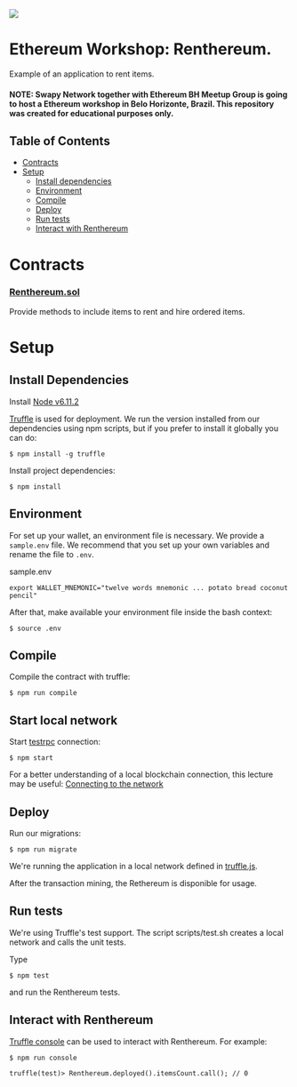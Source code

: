 <img src="https://github.com/swapynetwork/renthereum-workshop-contracts/blob/master/renthereum128.png">

# Ethereum Workshop: Renthereum.
Example of an application to rent items.

#### NOTE: Swapy Network together with Ethereum BH Meetup Group is going to host a Ethereum workshop in Belo Horizonte, Brazil. This repository was created for educational purposes only.

## Table of Contents

* [Contracts](#contracts)
* [Setup](#setup)
  * [Install dependencies](#install-dependencies)
  * [Environment](#environment)
  * [Compile](#compile)
  * [Deploy](#deploy)
  * [Run tests](#run-tests)
  * [Interact with Renthereum](#interact-with-renthereum)
  
# Contracts

### [Renthereum.sol](https://github.com/swapynetwork/renthereum-workshop-contracts/blob/master/contracts/Renthereum.sol)
Provide methods to include items to rent and hire ordered items. 

# Setup

## Install Dependencies
Install [Node v6.11.2](https://nodejs.org/en/download/releases/)

[Truffle](http://truffleframework.com/) is used for deployment. We run the version installed from our dependencies using npm scripts, but if you prefer to install it globally you can do:
```
$ npm install -g truffle
```
Install project dependencies:
```
$ npm install
```
## Environment

For set up your wallet, an environment file is necessary. We provide a `sample.env` file. We recommend that you set up your own variables and rename the file to `.env`.

sample.env
```
export WALLET_MNEMONIC="twelve words mnemonic ... potato bread coconut pencil"
```

After that, make available your environment file inside the bash context:
```
$ source .env
```

## Compile

Compile the contract with truffle:
```
$ npm run compile
```
## Start local network

Start [testrpc](https://github.com/ethereumjs/testrpc) connection:
```
$ npm start
```
For a better understanding of a local blockchain connection, this lecture may be useful: [Connecting to the network](https://github.com/ethereum/go-ethereum/wiki/Connecting-to-the-network)

## Deploy 
Run our migrations:
```
$ npm run migrate
```
We're running the application in a local network defined in [truffle.js](https://github.com/swapynetwork/renthereum-workshop-contracts/blob/master/truffle.js).

After the transaction mining, the Rethereum is disponible for usage.

## Run tests
We're using Truffle's test support. The script scripts/test.sh creates a local network and calls the unit tests.

Type 
```
$ npm test
```
and run the Renthereum tests.

## Interact with Renthereum 

[Truffle console](https://truffle.readthedocs.io/en/beta/getting_started/console/) can be used to interact with Renthereum. For example:
```
$ npm run console
```
```
truffle(test)> Renthereum.deployed().itemsCount.call(); // 0 
```
